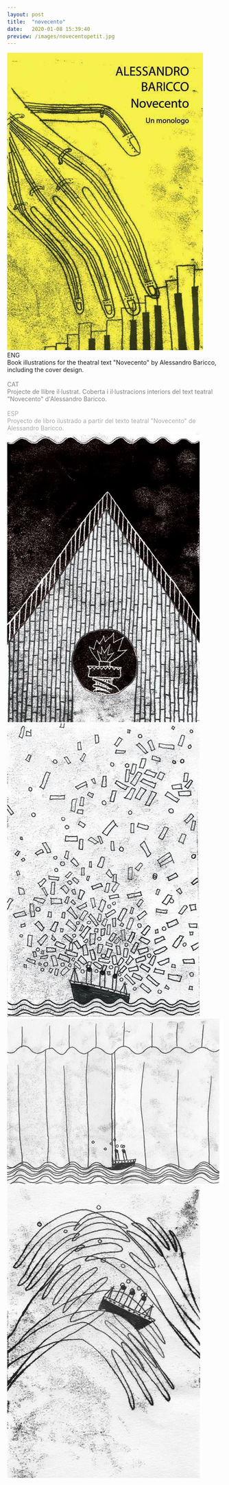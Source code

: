 ```yaml
---
layout: post
title:  "novecento"
date:   2020-01-08 15:39:40
preview: /images/novecentopetit.jpg
---
```




<div class="row">

<div class="column">
<img src="/images/novecento1.jpg" alt="drawing">
</div>

<div class="column">
ENG<br>
Book illustrations for the theatral text "Novecento" by Alessandro Baricco, including the cover design.<br><br>
<font color="#808080">
CAT<br>
Projecte de llibre il·lustrat. Coberta i il·lustracions interiors del text teatral "Novecento" d'Alessandro Baricco.</font><br><br>
<font color="#A9A9A9">
ESP<br>
Proyecto de libro ilustrado a partir del texto teatral "Novecento" de Alessandro Baricco. </font><br>
</div>
</div>



<div class="row">
  <div class="column">
 <img src="/images/novecento2.jpg" alt="drawing">
  </div>

  <div class="column">
 <img src="/images/novecento4.jpg" alt="drawing">
  </div>
  </div>

  <div class="row">


   <div class="column-60">
    <img src="/images/novecento3.jpg" alt="drawing">
</div>

  <div class="column-30"> <img src="/images/novecento5.jpg" alt="drawing" width="450px">
    </div>
      </div>
